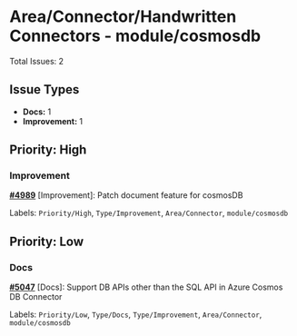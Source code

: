# Area/Connector/Handwritten Connectors - module/cosmosdb

Total Issues: 2

## Issue Types

- **Docs:** 1
- **Improvement:** 1

## Priority: High

### Improvement

**[#4989](https://github.com/ballerina-platform/ballerina-library/issues/4989)** [Improvement]: Patch document feature for cosmosDB

Labels: `Priority/High`, `Type/Improvement`, `Area/Connector`, `module/cosmosdb`

## Priority: Low

### Docs

**[#5047](https://github.com/ballerina-platform/ballerina-library/issues/5047)** [Docs]: Support DB APIs other than the SQL API in Azure Cosmos DB Connector

Labels: `Priority/Low`, `Type/Docs`, `Type/Improvement`, `Area/Connector`, `module/cosmosdb`

